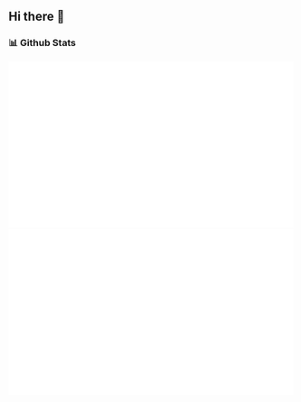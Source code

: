 ## Hi there 👋

### 📊 Github Stats
<a href='https://github.com/Jehno-UI/github-stats-transparent'>
  
![Stats Overview](https://raw.githubusercontent.com/Jehno-UI/github-stats-transparent/output/generated/overview.svg)
![Most Used Languages](https://raw.githubusercontent.com/Jehno-UI/github-stats-transparent/output/generated/languages.svg)

</a>

